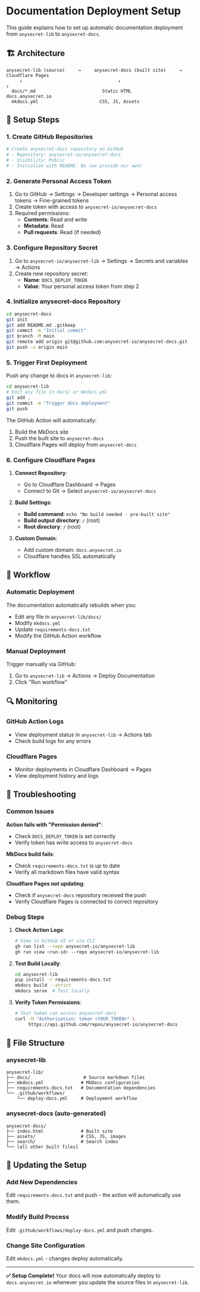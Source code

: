 # Documentation Deployment Setup

This guide explains how to set up automatic documentation deployment from `anysecret-lib` to `anysecret-docs`.

## 🏗️ Architecture

```
anysecret-lib (source)     →     anysecret-docs (built site)     →     Cloudflare Pages
     ↓                                    ↓                                    ↓
  docs/*.md                         Static HTML                        docs.anysecret.io
  mkdocs.yml                       CSS, JS, Assets
```

## 🔧 Setup Steps

### 1. Create GitHub Repositories

```bash
# Create anysecret-docs repository on GitHub
# - Repository: anysecret-io/anysecret-docs
# - Visibility: Public
# - Initialize with README: No (we provide our own)
```

### 2. Generate Personal Access Token

1. Go to GitHub → Settings → Developer settings → Personal access tokens → Fine-grained tokens
2. Create token with access to `anysecret-io/anysecret-docs`
3. Required permissions:
   - **Contents**: Read and write
   - **Metadata**: Read
   - **Pull requests**: Read (if needed)

### 3. Configure Repository Secret

1. Go to `anysecret-io/anysecret-lib` → Settings → Secrets and variables → Actions
2. Create new repository secret:
   - **Name**: `DOCS_DEPLOY_TOKEN`
   - **Value**: Your personal access token from step 2

### 4. Initialize anysecret-docs Repository

```bash
cd anysecret-docs
git init
git add README.md .gitkeep
git commit -m "Initial commit"
git branch -M main
git remote add origin git@github.com:anysecret-io/anysecret-docs.git
git push -u origin main
```

### 5. Trigger First Deployment

Push any change to docs in `anysecret-lib`:

```bash
cd anysecret-lib
# Edit any file in docs/ or mkdocs.yml
git add .
git commit -m "Trigger docs deployment"
git push
```

The GitHub Action will automatically:
1. Build the MkDocs site
2. Push the built site to `anysecret-docs`
3. Cloudflare Pages will deploy from `anysecret-docs`

### 6. Configure Cloudflare Pages

1. **Connect Repository**:
   - Go to Cloudflare Dashboard → Pages
   - Connect to Git → Select `anysecret-io/anysecret-docs`

2. **Build Settings**:
   - **Build command**: `echo "No build needed - pre-built site"`
   - **Build output directory**: `/` (root)
   - **Root directory**: `/` (root)

3. **Custom Domain**:
   - Add custom domain: `docs.anysecret.io`
   - Cloudflare handles SSL automatically

## 🚀 Workflow

### Automatic Deployment

The documentation automatically rebuilds when you:
- Edit any file in `anysecret-lib/docs/`
- Modify `mkdocs.yml`
- Update `requirements-docs.txt`
- Modify the GitHub Action workflow

### Manual Deployment

Trigger manually via GitHub:
1. Go to `anysecret-lib` → Actions → Deploy Documentation
2. Click "Run workflow"

## 🔍 Monitoring

### GitHub Action Logs
- View deployment status in `anysecret-lib` → Actions tab
- Check build logs for any errors

### Cloudflare Pages
- Monitor deployments in Cloudflare Dashboard → Pages
- View deployment history and logs

## 🐛 Troubleshooting

### Common Issues

**Action fails with "Permission denied"**:
- Check `DOCS_DEPLOY_TOKEN` is set correctly
- Verify token has write access to `anysecret-docs`

**MkDocs build fails**:
- Check `requirements-docs.txt` is up to date
- Verify all markdown files have valid syntax

**Cloudflare Pages not updating**:
- Check if `anysecret-docs` repository received the push
- Verify Cloudflare Pages is connected to correct repository

### Debug Steps

1. **Check Action Logs**:
   ```bash
   # View in GitHub UI or via CLI
   gh run list --repo anysecret-io/anysecret-lib
   gh run view <run-id> --repo anysecret-io/anysecret-lib
   ```

2. **Test Build Locally**:
   ```bash
   cd anysecret-lib
   pip install -r requirements-docs.txt
   mkdocs build --strict
   mkdocs serve  # Test locally
   ```

3. **Verify Token Permissions**:
   ```bash
   # Test token can access anysecret-docs
   curl -H "Authorization: token <YOUR_TOKEN>" \
        https://api.github.com/repos/anysecret-io/anysecret-docs
   ```

## 📁 File Structure

### anysecret-lib
```
anysecret-lib/
├── docs/                    # Source markdown files
├── mkdocs.yml              # MkDocs configuration
├── requirements-docs.txt   # Documentation dependencies
└── .github/workflows/
    └── deploy-docs.yml     # Deployment workflow
```

### anysecret-docs (auto-generated)
```
anysecret-docs/
├── index.html              # Built site
├── assets/                 # CSS, JS, images
├── search/                 # Search index
└── [all other built files]
```

## 🔄 Updating the Setup

### Add New Dependencies
Edit `requirements-docs.txt` and push - the action will automatically use them.

### Modify Build Process
Edit `.github/workflows/deploy-docs.yml` and push changes.

### Change Site Configuration
Edit `mkdocs.yml` - changes deploy automatically.

---

**✅ Setup Complete!** Your docs will now automatically deploy to `docs.anysecret.io` whenever you update the source files in `anysecret-lib`.